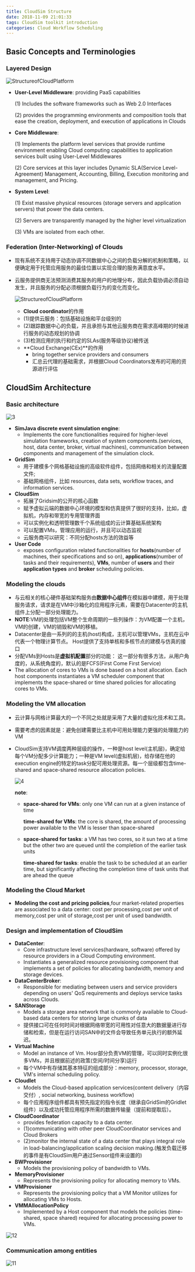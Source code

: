 ```yaml
---
title: CloudSim Structure
date: 2018-11-09 21:01:33
tags: CloudSim toolkit introduction
categories: Cloud Workflow Scheduling
---
```


## Basic Concepts and Terminologies

### Layered Design

![StructureofCloudPlatform](CloudSim-Structure\StructureofCloudPlatform.png)

* **User-Level Middleware**: providing PaaS capabilities

  (1) Includes the software frameworks such as Web 2.0 Interfaces 

  (2) provides the programming environments and composition tools that ease the creation, deployment, and execution of applications in Clouds 

* **Core Middleware**:

  (1) Implements the platform level services that provide runtime environment enabling Cloud computing capabilities to application services built using User-Level Middlewares 

  (2) Core services at this layer includes Dynamic SLA(Service Level-Agreement) Management, Accounting, Billing, Execution monitoring and management, and Pricing.  

* **System Level**:

  (1) Exist massive physical resources (storage servers and application servers) that power the data centers.

  (2) Servers are transparently managed by the higher level virtualization

  (3) VMs are isolated from each other.


### Federation (Inter-Networking) of Clouds

* 现有系统不支持用于动态协调不同数据中心之间的负载分解的机制和策略，以便确定用于托管应用服务的最佳位置以实现合理的服务满意度水平。

* 云服务提供商无法预测消费其服务的用户的地理分布，因此负载协调必须自动发生，并且服务的分配必须根据负载行为的变化而变化。

  ![StructureofCloudPlatform](CloudSim-Structure\2.png)

  *  **Cloud coordinator**的作用
    * (1)提供云服务：包括基础设施和平台级别的
    * (2)跟踪数据中心的负载，并且承担与其他云服务商在需求高峰期的时候进行服务的动态规划的协调
    * (3)检测应用的执行和约定的SLAs(服务等级协议)被传送
  * **Cloud Exchange(CEx)**的作用
    * bring together service providers and consumers
    * 汇总云代理的基础需求，并根据Cloud Coordinators发布的可用的资源进行评估

## CloudSim Architecture

### Basic architecture

![3](CloudSim-Structure\3.png)

* **SimJava discrete event simulation engine**: 
  * Implements the core functionalities required for higher-level simulation frameworks, creation of system components.(services, host, data center, broker, virtual machines), communication between components and management of the simulation clock.
* **GridSim**
  * 用于建模多个网格基础设施的高级软件组件，包括网络和相关的流量配置文件;
  * 基础网格组件，比如 resources, data sets, workflow traces, and information services.
* **CloudSim**
  * 拓展了Gridsim的公开的核心函数
  * 赋予虚拟云端的数据中心环境的模型和仿真提供了很好的支持，比如，虚拟机，内存和带宽的专用管理界面
  * 可以实例化和透明管理数千个系统组成的云计算基础系统架构
  * 可以配置VMs，管理应用的运行，并且可以动态监视
  * 云服务商可以研究：不同分配hosts方法的效益等
* **User Code**
  * exposes configuration related functionalities for **hosts**(number of machines, their specifications and so on), **applications**(number of tasks and their requirements), **VMs**, number of **users** and their **application types** and **broker** scheduling policies.

### Modeling the clouds

* 与云相关的核心硬件基础架构服务由**数据中心组件**在模拟器中建模，用于处理服务请求，请求是在VM中沙箱化的应用程序元素，需要在Datacenter的主机组件上分配一部分处理能力。 
* **NOTE**:VM的处理包括VM整个生命周期的一些列操作：为VM配置一个主机，VM的创建，VM的销毁和VM的移植。
* Datacenter是由一系列的的主机(host)构成，主机可以管理VMs，主机在云中代表一个物理计算节点。 Host提供了支持单核和多核节点的建模与仿真的接口
* 分配VMs到Hosts是**虚拟机配置**部分的功能： 这一部分有很多方法，从用户角度的，从系统角度的，默认的是FCFS(First Come First Service)  
* The allocation of cores to VMs is done based on a host allocation. Each host components instantiates a VM scheduler component that implements the space-shared or time shared policies for allocating cores to VMs. 

### Modeling the VM allocation

* 云计算与网格计算最大的一个不同之处就是采用了大量的虚拟化技术和工具。

* 需要考虑的因素就是：避免创建需要比主机中可用处理能力更强的处理能力的VM

* CloudSim支持VM调度两种层级的操作，一种是host level(主机层)，确定给每个VM分配多少计算能力；一种是VM level(虚拟机层)，给存储在他的execution engine的特定的task分配可用处理资源。每一个层级都包含time-shared and space-shared resource allocation policies.

  ![4](E:\GIT_repo\yantijin.github.io\source\_posts\CloudSim-Structure\4.png)

  **note**:

  * **space-shared for VMs**: only one VM can run at a given instance of time

    **time-shared for VMs**: the core is shared, the amount of processing power available to the VM is lesser than space-shared

  * **space-shared for tasks**: a VM has two cores, so it sun two at a time but the other two are queued until the completion of the earlier task units

    **time-shared for tasks**: enable the task to be scheduled at an earlier time, but significantly affecting the completion time of task units that are ahead the queue

### Modeling the Cloud Market

* **Modeling the cost and pricing policies**,four market-related properties are associated to a data center: cost per processing,cost per unit of memory,cost per unit of storage,cost per unit of used bandwidth.

### Design and implementation of CloudSim

* **DataCenter**: 
  * Core infrastructure level services(hardware, software) offered by resource providers in a Cloud Computing environment. 
  * Instantiates a generalized resource provisioning component that implements a set of policies for allocating bandwidth, memory and storage devices.
* **DataCenterBroker**:
  * Responsible for mediating between users and service providers depending on users' QoS requirements and deploys service tasks across Clouds.
* **SANStorage**
  * Models a storage area network that is commonly available to Cloud-based data centers for storing large chunks of data
  * 提供接口可在任何时间对根据网络带宽的可用性对任意大的数据量进行存储和检索，但是在运行访问SAN中的文件会导致任务单元执行的额外延迟。
* **Virtual Machine**
  * Model an instance of Vm. Hosr部分负责VM的管理，可以同时实例化很多VMs，并且根据前述的政策(空间/时间分享)运行
  * 每个VM中有存储其基本特征的组成部分：memory, processor, storage, VM's internal scheduling policy.
* **Cloudlet**
  * Models the Cloud-based application services(content delivery（内容交付）, social networking, business workflow)
  * 每个应用程序组件都具有预先指定的指令长度（继承自GridSim的Gridlet组件）以及成功托管应用程序所需的数据传输量（提前和提取后）。
* **CloudCoordinator**
  * provides federation capacity to a data center.
  * (1)communicating with other peer CloudCoordinator services and Cloud Brokers
  * (2)monitor the internal state of a data center that plays integral role in load-balancing/application scaling decision making.(触发负载迁移的事件是有CloudSim用户通过Sensor组件来设置的)
* **BWProvisioner**
  * Models the provisioning policy of bandwidth to VMs.
* **MemoryProvisioner**
  * Represents the provisioning policy for allocating memory to VMs.
* **VMProvisioner**
  * Represents the provisioning policy that a VM Monitor utilizes for allocating VMs to Hosts.
* **VMMAllocationPolicy**
  * Implemented by a Host component that models the policies (time-shared, space shared) required for allocating processing power to VMs.

![12](CloudSim-Structure\12.png)

### Communication among entities

![11](CloudSim-Structure\11.png)

